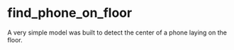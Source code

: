 # find_phone_on_floor
A very simple model was built to detect the center of a phone laying on the floor.
